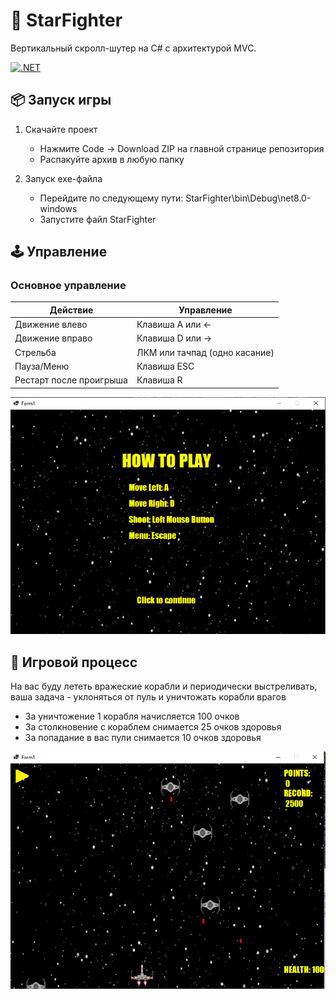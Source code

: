 # 🚀 StarFighter 


Вертикальный скролл-шутер на C# с архитектурой MVC.


[![.NET](https://img.shields.io/badge/.NET-8.0-purple.svg)](https://dotnet.microsoft.com)

## 📦 Запуск игры

1. Скачайте проект  
   - Нажмите Code → Download ZIP на главной странице репозитория
   - Распакуйте архив в любую папку

2. Запуск exe-файла  
   - Перейдите по следующему пути: StarFighter\bin\Debug\net8.0-windows
   - Запустите файл StarFighter


## 🕹 Управление

### Основное управление
| Действие               | Управление                     |
|------------------------|-------------------------------|
| Движение влево     | Клавиша A или ←           |
| Движение вправо    | Клавиша D или →           |
| Стрельба          | ЛКМ или тачпад (одно касание) |
| Пауза/Меню        | Клавиша ESC                 |
| Рестарт после проигрыша| Клавиша R     |


![Пример управления](Управление.png)

## 🚀 Игровой процесс

На вас буду лететь вражеские корабли и периодически выстреливать, ваша задача - уклоняться от пуль и уничтожать корабли врагов  
   - За уничтожение 1 корабля начисляется 100 очков
   - За столкновение с кораблем снимается 25 очков здоровья
   - За попадание в вас пули снимается 10 очков здоровья

![Пример геймплея](Игровой-процесс.png)

